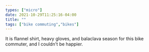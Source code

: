 ```yaml
---
types: ["micro"]
date: 2021-10-29T11:25:16-04:00
title: ""
tags: ["bike commuting","bikes"]
---
```

It is flannel shirt, heavy gloves, and balaclava season for this bike commuter, and I couldn't be happier.
